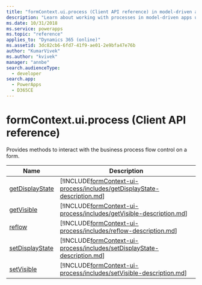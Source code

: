 ```yaml
---
title: "formContext.ui.process (Client API reference) in model-driven apps| MicrosoftDocs"
description: "Learn about working with processes in model-driven apps using client API."
ms.date: 10/31/2018
ms.service: powerapps
ms.topic: "reference"
applies_to: "Dynamics 365 (online)"
ms.assetid: 3dc82cb6-6fd7-41f9-ae01-2e9bfa47e76b
author: "KumarVivek"
ms.author: "kvivek"
manager: "annbe"
search.audienceType: 
  - developer
search.app: 
  - PowerApps
  - D365CE
---
```

# formContext.ui.process (Client API reference)



Provides methods to interact with the business process flow control on a form.

|Name|Description|
|--|--|
|[getDisplayState](formContext-ui-process/getDisplayState.md)|[!INCLUDE[formContext-ui-process/includes/getDisplayState-description.md](formContext-ui-process/includes/getDisplayState-description.md)]|
|[getVisible](formContext-ui-process/getVisible.md)|[!INCLUDE[formContext-ui-process/includes/getVisible-description.md](formContext-ui-process/includes/getVisible-description.md)]|
|[reflow](formContext-ui-process/reflow.md)|[!INCLUDE[formContext-ui-process/includes/reflow-description.md](formContext-ui-process/includes/reflow-description.md)]|
|[setDisplayState](formContext-ui-process/setDisplayState.md)|[!INCLUDE[formContext-ui-process/includes/setDisplayState-description.md](formContext-ui-process/includes/setDisplayState-description.md)]|
|[setVisible](formContext-ui-process/setVisible.md)|[!INCLUDE[formContext-ui-process/includes/setVisible-description.md](formContext-ui-process/includes/setVisible-description.md)]|

